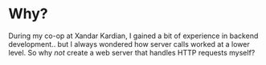 # Why?
During my co-op at Xandar Kardian, I gained a bit of experience in backend development.. but I always wondered how server calls worked at a lower level. So why _not_ create a web server that handles HTTP requests myself?
